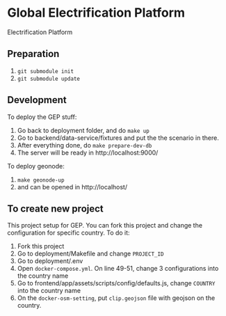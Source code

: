 # Global Electrification Platform
Electrification Platform

## Preparation
1. `git submodule init`
2. `git submodule update`

## Development
To deploy the GEP stuff:
1. Go back to deployment folder, and do `make up`
2. Go to backend/data-service/fixtures and put the the scenario in there. 
3. After everything done, do `make prepare-dev-db`
4. The server will be ready in http://localhost:9000/

To deploy geonode:
1. `make geonode-up`
2. and can be opened in http://localhost/

## To create new project 
This project setup for GEP. You can fork this project and change the configuration for specific country. To do it:
1. Fork this project
2. Go to deployment/Makefile and change `PROJECT_ID`
3. Go to deployment/.env 
4. Open `docker-compose.yml`. On line 49-51, change 3 configurations into the country name 
5. Go to frontend/app/assets/scripts/config/defaults.js, change `COUNTRY` into the country name
6. On the `docker-osm-setting`, put `clip.geojson` file with geojson on the country.